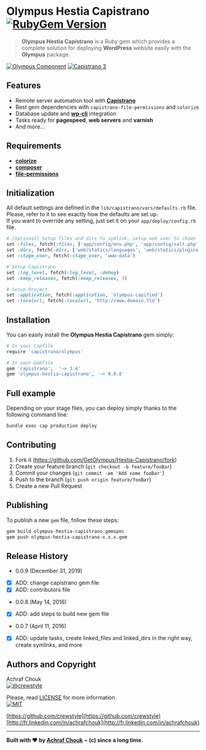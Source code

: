 # Olympus Hestia Capistrano [![RubyGem Version][gem-image]][gem-url]
> **Olympus Hestia Capistrano** is a Ruby gem which provides a complete solution for deploying **WordPress** website easily with the **Olympus** package.

[![Olympus Component][olympus-image]][olympus-url]
[![Capistrano 3][capistrano-image]][capistrano-url]

## Features

+ Remote server automation tool with [**Capistrano**](http://capistranorb.com/)
+ Best gem dependencies with `capistrano-file-permissions` and `colorize`
+ Database update and [**wp-cli**](https://wp-cli.org/) integration
+ Tasks ready for **pagespeed**, **web servers** and **varnish**
+ And more...

## Requirements

+ [**colorize**](https://github.com/fazibear/colorize)
+ [**composer**](https://github.com/capistrano/composer)
+ [**file-permissions**](https://github.com/capistrano/file-permissions)

## Initialization

All default settings are defined in the `lib/capistrano/vars/defaults.rb` file. Please, refer to it to see exactly how the defaults are set up.  
If you want to override any setting, just set it on your `app/deploy/config.rb` file.

```ruby
# [optional] Setup files and dirs to symlink, setup web user to chown
set :files, fetch(:files, ['app/config/env.php', 'app/config/salt.php', 'web/.htaccess', 'web/robots.txt'])
set :dirs, fetch(:dirs, ['web/statics/languages', 'web/statics/plugins', 'web/statics/uploads'])
set :stage_user, fetch(:stage_user, 'www-data')

# Setup Capistrano
set :log_level, fetch(:log_level, :debug)
set :keep_releases, fetch(:keep_releases, 3)

# Setup Project
set :application, fetch(:application, 'olympus-capified')
set :localurl, fetch(:localurl, 'http://www.domain.tld')
```

## Installation

You can easily install the **Olympus Hestia Capistrano** gem simply:

```sh
# In your Capfile
require 'capistrano/olympus'
```

```sh
# In your Gemfile
gem 'capistrano',  '~> 3.4'
gem 'olympus-hestia-capistrano', '~> 0.0.8'
```

## Full example

Depending on your stage files, you can deploy simply thanks to the following command line:

```sh
bundle exec cap production deploy
```

## Contributing

1. Fork it (<https://github.com/GetOlympus/Hestia-Capistrano/fork>)
2. Create your feature branch (`git checkout -b feature/fooBar`)
3. Commit your changes (`git commit -am 'Add some fooBar'`)
4. Push to the branch (`git push origin feature/fooBar`)
5. Create a new Pull Request

## Publishing

To publish a new `gem` file, follow these steps:

```sh
gem build olympus-hestia-capistrano.gemspec
gem push olympus-hestia-capistrano-x.x.x.gem
```

## Release History

* 0.0.9 (December 31, 2019)
- [x] ADD: change capistrano gem file
- [x] ADD: contributors file

* 0.0.8 (May 14, 2016)
- [x] ADD: add steps to build new gem file

* 0.0.7 (April 11, 2016)
- [x] ADD: update tasks, create linked_files and linked_dirs in the right way, create symlinks, and more

## Authors and Copyright

Achraf Chouk  
[![@crewstyle][twitter-image]][twitter-url]

Please, read [LICENSE][license-blob] for more information.  
[![MIT][license-image]][license-url]

[https://github.com/crewstyle](https://github.com/crewstyle)  
[http://fr.linkedin.com/in/achrafchouk](http://fr.linkedin.com/in/achrafchouk)

---

**Built with ♥ by [Achraf Chouk](http://github.com/crewstyle "Achraf Chouk") ~ (c) since a long time.**

<!-- links & imgs dfn's -->
[olympus-image]: https://img.shields.io/badge/for-Olympus-44cc11.svg?style=flat-square
[olympus-url]: https://github.com/GetOlympus
[capistrano-image]: https://img.shields.io/badge/Capistrano-3-52C1DB.svg?style=flat-square
[capistrano-url]: https://github.com/capistrano/capistrano
[gem-image]: https://img.shields.io/gem/v/capistrano-olympus.svg?style=flat-square
[gem-url]: https://rubygems.org/gems/capistrano-olympus
[license-blob]: https://github.com/GetOlympus/Hestia-Capistrano/blob/master/LICENSE
[license-image]: https://img.shields.io/badge/license-MIT_License-blue.svg?style=flat-square
[license-url]: http://opensource.org/licenses/MIT
[twitter-image]: https://img.shields.io/badge/crewstyle-blue.svg?style=social&logo=twitter
[twitter-url]: http://twitter.com/crewstyle

